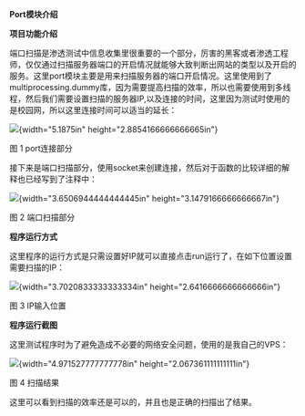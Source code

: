 **Port模块介绍**

**项目功能介绍**

端口扫描是渗透测试中信息收集里很重要的一个部分，厉害的黑客或者渗透工程师，仅仅通过扫描服务器端口的开启情况就能够大致判断出网站的类型以及开启的服务。这里port模块主要是用来扫描服务器的端口开启情况。这里使用到了multiprocessing.dummy库，因为需要提高扫描的效率，所以也需要使用到多线程，然后我们需要设置扫描的服务器IP,以及连接的时间，这里因为测试时使用的是校园网，所以这里连接时间可以适当的延长：

![](media/image1.png){width="5.1875in" height="2.8854166666666665in"}

图 1 port连接部分

接下来是端口扫描部分，使用socket来创建连接，然后对于函数的比较详细的解释也已经写到了注释中：

![](media/image2.png){width="3.6506944444444445in"
height="3.1479166666666667in"}

图 2 端口扫描部分

**程序运行方式**

这里程序的运行方式是只需设置好IP就可以直接点击run运行了，在如下位置设置需要扫描的IP：

![](media/image3.png){width="3.7020833333333334in"
height="2.6416666666666666in"}

图 3 IP输入位置

**程序运行截图**

这里测试程序时为了避免造成不必要的网络安全问题，使用的是我自己的VPS：

![](media/image4.png){width="4.971527777777778in"
height="2.067361111111111in"}

图 4 扫描结果

这里可以看到扫描的效率还是可以的，并且也是正确的扫描出了结果。
